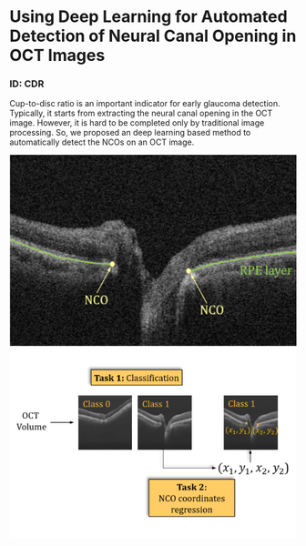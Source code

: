 # Using Deep Learning for Automated Detection of Neural Canal Opening in OCT Images
### ID: CDR
Cup-to-disc ratio is an important indicator for early glaucoma detection. Typically, it starts from extracting the neural canal opening in the OCT image. However, it is hard to be completed only by traditional image processing. So, we proposed an deep learning based method to automatically detect the NCOs on an OCT image. 

![pic](assets/img/research/CDR/CDR1.png)
![pic](assets/img/research/CDR/CDR2.png)
